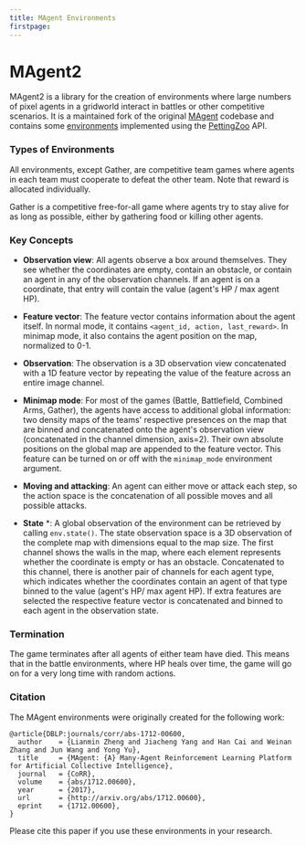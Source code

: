 ```yaml
---
title: MAgent Environments
firstpage:
---
```


# MAgent2

MAgent2 is a library for the creation of environments where large numbers of pixel agents in a gridworld interact in battles or other competitive scenarios. It is a maintained fork of the original [MAgent](https://github.com/geek-ai/MAgent) codebase and contains some [environments](https://github.com/Farama-Foundation/MAgent2/tree/main/magent2/environments) implemented using the [PettingZoo](https://github.com/Farama-Foundation/PettingZoo) API.

### Types of Environments

All environments, except Gather, are competitive team games where agents in each team must cooperate to defeat the other team. Note that reward is allocated individually.

Gather is a competitive free-for-all game where agents try to stay alive for as long as possible, either by gathering food or killing other agents.

### Key Concepts

* **Observation view**: All agents observe a box around themselves. They see whether the coordinates are empty, contain an obstacle, or contain an agent in any of the observation channels. If an agent is on a coordinate, that entry will contain the value (agent's HP / max agent HP).

* **Feature vector**: The feature vector contains information about the agent itself. In normal mode, it contains `<agent_id, action, last_reward>`. In minimap mode, it also contains the agent position on the map, normalized to 0-1.

* **Observation**: The observation is a 3D observation view concatenated with a 1D feature vector by repeating the value of the feature across an entire image channel.

* **Minimap mode**: For most of the games (Battle, Battlefield, Combined Arms, Gather), the agents have access to additional global information: two density maps of the teams' respective presences on the map that are binned and concatenated onto the agent's observation view (concatenated in the channel dimension, axis=2). Their own absolute positions on the global map are appended to the feature vector. This feature can be turned on or off with the `minimap_mode` environment argument.

* **Moving and attacking**: An agent can either move or attack each step, so the action space is the concatenation of all possible moves and all possible attacks.

* **State** *: A global observation of the environment can be retrieved by calling `env.state()`. The state observation space is a 3D observation of the complete map with dimensions equal to the map size. The first channel shows the walls in the map, where each element represents whether the coordinate is empty or has an obstacle. Concatenated to this channel, there is another pair of channels for each agent type, which indicates whether the coordinates contain an agent of that type binned to the value (agent's HP/ max agent HP). If extra features are selected the respective feature vector is concatenated and binned to each agent in the observation state.

### Termination

The game terminates after all agents of either team have died. This means that in the battle environments, where HP heals over time, the game will go on for a very long time with random actions.

### Citation

The MAgent environments were originally created for the following work:

```
@article{DBLP:journals/corr/abs-1712-00600,
  author    = {Lianmin Zheng and Jiacheng Yang and Han Cai and Weinan Zhang and Jun Wang and Yong Yu},
  title     = {MAgent: {A} Many-Agent Reinforcement Learning Platform for Artificial Collective Intelligence},
  journal   = {CoRR},
  volume    = {abs/1712.00600},
  year      = {2017},
  url       = {http://arxiv.org/abs/1712.00600},
  eprint    = {1712.00600},
}
```

Please cite this paper if you use these environments in your research.
